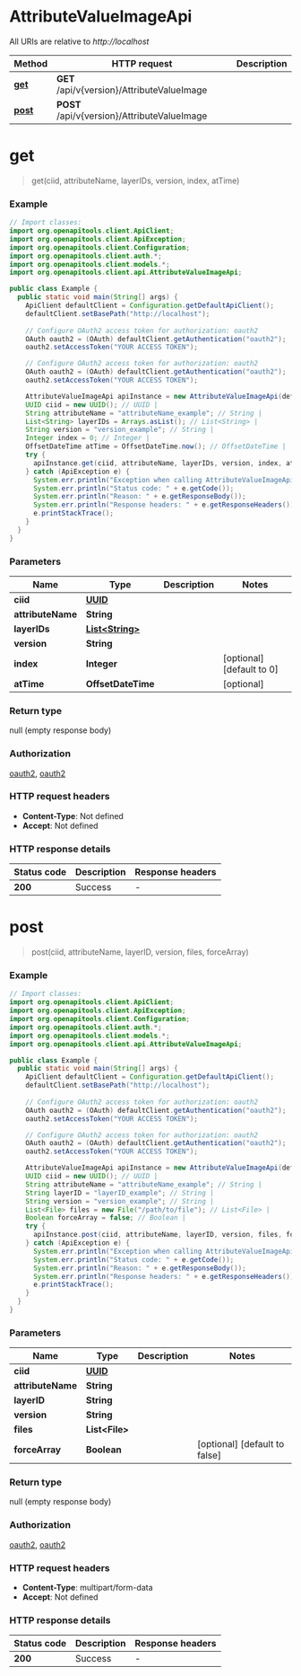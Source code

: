 # AttributeValueImageApi

All URIs are relative to *http://localhost*

Method | HTTP request | Description
------------- | ------------- | -------------
[**get**](AttributeValueImageApi.md#get) | **GET** /api/v{version}/AttributeValueImage | 
[**post**](AttributeValueImageApi.md#post) | **POST** /api/v{version}/AttributeValueImage | 


<a name="get"></a>
# **get**
> get(ciid, attributeName, layerIDs, version, index, atTime)



### Example
```java
// Import classes:
import org.openapitools.client.ApiClient;
import org.openapitools.client.ApiException;
import org.openapitools.client.Configuration;
import org.openapitools.client.auth.*;
import org.openapitools.client.models.*;
import org.openapitools.client.api.AttributeValueImageApi;

public class Example {
  public static void main(String[] args) {
    ApiClient defaultClient = Configuration.getDefaultApiClient();
    defaultClient.setBasePath("http://localhost");
    
    // Configure OAuth2 access token for authorization: oauth2
    OAuth oauth2 = (OAuth) defaultClient.getAuthentication("oauth2");
    oauth2.setAccessToken("YOUR ACCESS TOKEN");

    // Configure OAuth2 access token for authorization: oauth2
    OAuth oauth2 = (OAuth) defaultClient.getAuthentication("oauth2");
    oauth2.setAccessToken("YOUR ACCESS TOKEN");

    AttributeValueImageApi apiInstance = new AttributeValueImageApi(defaultClient);
    UUID ciid = new UUID(); // UUID | 
    String attributeName = "attributeName_example"; // String | 
    List<String> layerIDs = Arrays.asList(); // List<String> | 
    String version = "version_example"; // String | 
    Integer index = 0; // Integer | 
    OffsetDateTime atTime = OffsetDateTime.now(); // OffsetDateTime | 
    try {
      apiInstance.get(ciid, attributeName, layerIDs, version, index, atTime);
    } catch (ApiException e) {
      System.err.println("Exception when calling AttributeValueImageApi#get");
      System.err.println("Status code: " + e.getCode());
      System.err.println("Reason: " + e.getResponseBody());
      System.err.println("Response headers: " + e.getResponseHeaders());
      e.printStackTrace();
    }
  }
}
```

### Parameters

Name | Type | Description  | Notes
------------- | ------------- | ------------- | -------------
 **ciid** | [**UUID**](.md)|  |
 **attributeName** | **String**|  |
 **layerIDs** | [**List&lt;String&gt;**](String.md)|  |
 **version** | **String**|  |
 **index** | **Integer**|  | [optional] [default to 0]
 **atTime** | **OffsetDateTime**|  | [optional]

### Return type

null (empty response body)

### Authorization

[oauth2](../README.md#oauth2), [oauth2](../README.md#oauth2)

### HTTP request headers

 - **Content-Type**: Not defined
 - **Accept**: Not defined

### HTTP response details
| Status code | Description | Response headers |
|-------------|-------------|------------------|
**200** | Success |  -  |

<a name="post"></a>
# **post**
> post(ciid, attributeName, layerID, version, files, forceArray)



### Example
```java
// Import classes:
import org.openapitools.client.ApiClient;
import org.openapitools.client.ApiException;
import org.openapitools.client.Configuration;
import org.openapitools.client.auth.*;
import org.openapitools.client.models.*;
import org.openapitools.client.api.AttributeValueImageApi;

public class Example {
  public static void main(String[] args) {
    ApiClient defaultClient = Configuration.getDefaultApiClient();
    defaultClient.setBasePath("http://localhost");
    
    // Configure OAuth2 access token for authorization: oauth2
    OAuth oauth2 = (OAuth) defaultClient.getAuthentication("oauth2");
    oauth2.setAccessToken("YOUR ACCESS TOKEN");

    // Configure OAuth2 access token for authorization: oauth2
    OAuth oauth2 = (OAuth) defaultClient.getAuthentication("oauth2");
    oauth2.setAccessToken("YOUR ACCESS TOKEN");

    AttributeValueImageApi apiInstance = new AttributeValueImageApi(defaultClient);
    UUID ciid = new UUID(); // UUID | 
    String attributeName = "attributeName_example"; // String | 
    String layerID = "layerID_example"; // String | 
    String version = "version_example"; // String | 
    List<File> files = new File("/path/to/file"); // List<File> | 
    Boolean forceArray = false; // Boolean | 
    try {
      apiInstance.post(ciid, attributeName, layerID, version, files, forceArray);
    } catch (ApiException e) {
      System.err.println("Exception when calling AttributeValueImageApi#post");
      System.err.println("Status code: " + e.getCode());
      System.err.println("Reason: " + e.getResponseBody());
      System.err.println("Response headers: " + e.getResponseHeaders());
      e.printStackTrace();
    }
  }
}
```

### Parameters

Name | Type | Description  | Notes
------------- | ------------- | ------------- | -------------
 **ciid** | [**UUID**](.md)|  |
 **attributeName** | **String**|  |
 **layerID** | **String**|  |
 **version** | **String**|  |
 **files** | **List&lt;File&gt;**|  |
 **forceArray** | **Boolean**|  | [optional] [default to false]

### Return type

null (empty response body)

### Authorization

[oauth2](../README.md#oauth2), [oauth2](../README.md#oauth2)

### HTTP request headers

 - **Content-Type**: multipart/form-data
 - **Accept**: Not defined

### HTTP response details
| Status code | Description | Response headers |
|-------------|-------------|------------------|
**200** | Success |  -  |

